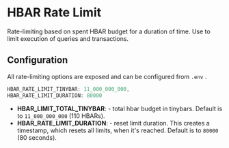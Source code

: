 # HBAR Rate Limit

Rate-limiting based on spent HBAR budget for a duration of time. Use to limit execution of queries and transactions.

## Configuration

All rate-limiting options are exposed and can be configured from `.env` .

```js
HBAR_RATE_LIMIT_TINYBAR: 11_000_000_000,
HBAR_RATE_LIMIT_DURATION: 80000
```

- **HBAR_LIMIT_TOTAL_TINYBAR**: - total hbar budget in tinybars. Default is to `11_000_000_000` (110 HBARs).
- **HBAR_RATE_LIMIT_DURATION**: - reset limit duration. This creates a timestamp, which resets all limits, when it's reached. Default is to `80000` (80 seconds).
